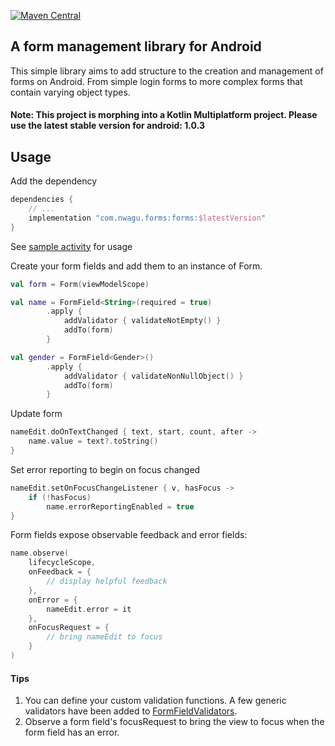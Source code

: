 [![Maven Central](https://img.shields.io/maven-central/v/com.nwagu.forms/forms.svg?label=Maven%20Central)](https://search.maven.org/search?q=g:%22com.nwagu.forms%22%20AND%20a:%22forms%22)

## A form management library for Android

This simple library aims to add structure to the creation and management of forms on Android.
From simple login forms to more complex forms that contain varying object types.

#### Note: This project is morphing into a Kotlin Multiplatform project. Please use the latest stable version for android: 1.0.3


## Usage

Add the dependency

```groovy
dependencies {
    // ...
    implementation "com.nwagu.forms:forms:$latestVersion"
}
```

See [sample activity](sampleAndroidApp/src/main/java/com/example/forms/MainActivity.kt) for usage

Create your form fields and add them to an instance of Form.

```kotlin
val form = Form(viewModelScope)

val name = FormField<String>(required = true)
        .apply {
            addValidator { validateNotEmpty() }
            addTo(form)
        }

val gender = FormField<Gender>()
        .apply {
            addValidator { validateNonNullObject() }
            addTo(form)
        }
```

Update form
```kotlin
nameEdit.doOnTextChanged { text, start, count, after ->
    name.value = text?.toString()
}
```

Set error reporting to begin on focus changed
```kotlin
nameEdit.setOnFocusChangeListener { v, hasFocus ->
    if (!hasFocus)
        name.errorReportingEnabled = true
}
```

Form fields expose observable feedback and error fields:
```kotlin
name.observe(
    lifecycleScope,
    onFeedback = {
        // display helpful feedback
    },
    onError = {
        nameEdit.error = it
    },
    onFocusRequest = {
        // bring nameEdit to focus
    }
)
```

#### Tips
1. You can define your custom validation functions. A few generic validators have been added to [FormFieldValidators](forms/src/commonMain/kotlin/com/nwagu/forms/FormFieldValidators.kt).
2. Observe a form field's focusRequest to bring the view to focus when the form field has an error.